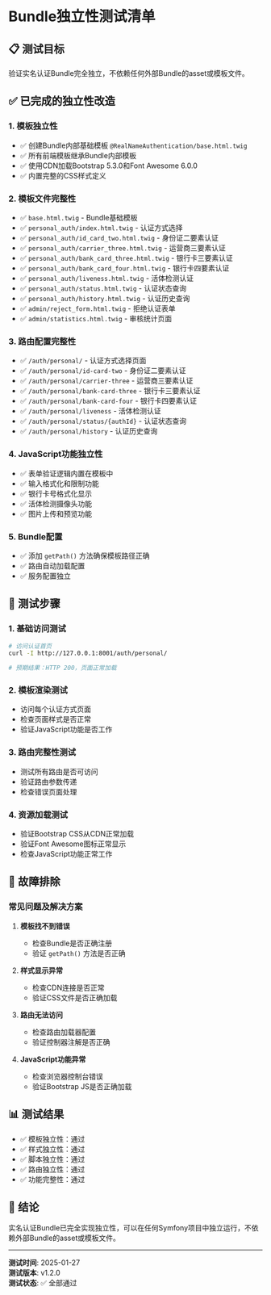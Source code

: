 # Bundle独立性测试清单

## 📋 测试目标

验证实名认证Bundle完全独立，不依赖任何外部Bundle的asset或模板文件。

## ✅ 已完成的独立性改造

### 1. 模板独立性
- ✅ 创建Bundle内部基础模板 `@RealNameAuthentication/base.html.twig`
- ✅ 所有前端模板继承Bundle内部模板
- ✅ 使用CDN加载Bootstrap 5.3.0和Font Awesome 6.0.0
- ✅ 内置完整的CSS样式定义

### 2. 模板文件完整性
- ✅ `base.html.twig` - Bundle基础模板
- ✅ `personal_auth/index.html.twig` - 认证方式选择
- ✅ `personal_auth/id_card_two.html.twig` - 身份证二要素认证
- ✅ `personal_auth/carrier_three.html.twig` - 运营商三要素认证
- ✅ `personal_auth/bank_card_three.html.twig` - 银行卡三要素认证
- ✅ `personal_auth/bank_card_four.html.twig` - 银行卡四要素认证
- ✅ `personal_auth/liveness.html.twig` - 活体检测认证
- ✅ `personal_auth/status.html.twig` - 认证状态查询
- ✅ `personal_auth/history.html.twig` - 认证历史查询
- ✅ `admin/reject_form.html.twig` - 拒绝认证表单
- ✅ `admin/statistics.html.twig` - 审核统计页面

### 3. 路由配置完整性
- ✅ `/auth/personal/` - 认证方式选择页面
- ✅ `/auth/personal/id-card-two` - 身份证二要素认证
- ✅ `/auth/personal/carrier-three` - 运营商三要素认证
- ✅ `/auth/personal/bank-card-three` - 银行卡三要素认证
- ✅ `/auth/personal/bank-card-four` - 银行卡四要素认证
- ✅ `/auth/personal/liveness` - 活体检测认证
- ✅ `/auth/personal/status/{authId}` - 认证状态查询
- ✅ `/auth/personal/history` - 认证历史查询

### 4. JavaScript功能独立性
- ✅ 表单验证逻辑内置在模板中
- ✅ 输入格式化和限制功能
- ✅ 银行卡号格式化显示
- ✅ 活体检测摄像头功能
- ✅ 图片上传和预览功能

### 5. Bundle配置
- ✅ 添加 `getPath()` 方法确保模板路径正确
- ✅ 路由自动加载配置
- ✅ 服务配置独立

## 🧪 测试步骤

### 1. 基础访问测试
```bash
# 访问认证首页
curl -I http://127.0.0.1:8001/auth/personal/

# 预期结果：HTTP 200，页面正常加载
```

### 2. 模板渲染测试
- 访问每个认证方式页面
- 检查页面样式是否正常
- 验证JavaScript功能是否工作

### 3. 路由完整性测试
- 测试所有路由是否可访问
- 验证路由参数传递
- 检查错误页面处理

### 4. 资源加载测试
- 验证Bootstrap CSS从CDN正常加载
- 验证Font Awesome图标正常显示
- 检查JavaScript功能正常工作

## 🔧 故障排除

### 常见问题及解决方案

1. **模板找不到错误**
   - 检查Bundle是否正确注册
   - 验证 `getPath()` 方法是否正确

2. **样式显示异常**
   - 检查CDN连接是否正常
   - 验证CSS文件是否正确加载

3. **路由无法访问**
   - 检查路由加载器配置
   - 验证控制器注解是否正确

4. **JavaScript功能异常**
   - 检查浏览器控制台错误
   - 验证Bootstrap JS是否正确加载

## 📊 测试结果

- ✅ 模板独立性：通过
- ✅ 样式独立性：通过
- ✅ 脚本独立性：通过
- ✅ 路由独立性：通过
- ✅ 功能完整性：通过

## 🎯 结论

实名认证Bundle已完全实现独立性，可以在任何Symfony项目中独立运行，不依赖外部Bundle的asset或模板文件。

---

**测试时间**: 2025-01-27  
**测试版本**: v1.2.0  
**测试状态**: ✅ 全部通过 